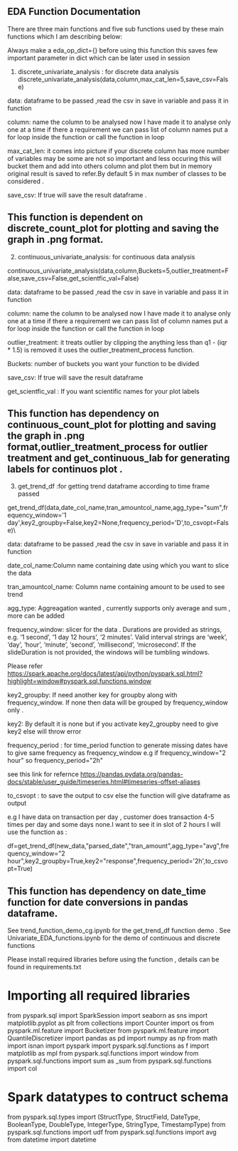 ## EDA Function Documentation

There are three main functions and five sub functions used by these main functions which I am describing below:

Always make a eda_op_dict={} before using this function this saves few important parameter in dict which can be later used in session

1) discrete_univariate_analysis : for discrete data analysis
	discrete_univariate_analysis(data,column,max_cat_len=5,save_csv=False)
	
data: dataframe to be passed ,read the csv in save in variable and pass it in function

column: name the column to be analysed now I have made it to analyse only one at a time if there a requirement we can pass list of 
column names put a for loop inside the function or call the function in loop 

max_cat_len: it comes into picture if your discrete column has more number of variables may be some are not so important and less occuring this will bucket them and add into others column and plot them but in memory original result is saved to refer.By default 5 in max number of classes
to be considered .

save_csv: If true will save the result dataframe .

## This function is dependent on discrete_count_plot for plotting and saving  the graph in .png format.

2) continuous_univariate_analysis: for continuous data analysis

continuous_univariate_analysis(data,column,Buckets=5,outlier_treatment=False,save_csv=False,get_scientfic_val=False) 

data: dataframe to be passed ,read the csv in save in variable and pass it in function

column: name the column to be analysed now I have made it to analyse only one at a time if there a requirement we can pass list of 
column names put a for loop inside the function or call the function in loop 

outlier_treatment: it treats outlier by clipping the anything less than q1 - (iqr * 1.5) is removed it uses the outlier_treatment_process function.

Buckets: number of buckets you want your function to be divided

save_csv: If true will save the result dataframe 

get_scientfic_val : If you want scientific names for your plot labels

## This function has dependency on continuous_count_plot for plotting and saving  the graph in .png format,outlier_treatment_process for outlier treatment and get_continuous_lab for generating labels for continuos plot .


3) get_trend_df :for getting trend dataframe according to time frame passed 

get_trend_df(data,date_col_name,tran_amountcol_name,agg_type="sum",frequency_window='1 day',key2_groupby=False,key2=None,frequency_period='D',to_csvopt=False)\

data: dataframe to be passed ,read the csv in save in variable and pass it in function

date_col_name:Column name containing date using which you want to slice the data

tran_amountcol_name: Column name containing amount to be used to see trend

agg_type: Aggreagation wanted , currently supports only average and sum , more can be added

frequency_window: slicer for the data . Durations are provided as strings, e.g. ‘1 second’, ‘1 day 12 hours’, ‘2 minutes’. Valid interval strings are ‘week’, ‘day’, ‘hour’, ‘minute’, ‘second’, ‘millisecond’, ‘microsecond’. If the slideDuration is not provided, the windows will be tumbling windows.

Please refer https://spark.apache.org/docs/latest/api/python/pyspark.sql.html?highlight=window#pyspark.sql.functions.window

key2_groupby: If need another key for groupby along with frequency_window. If none then data will be grouped by frequency_window only .

key2: By default it is none but if you activate key2_groupby need to give key2 else will throw error

frequency_period : for time_period function to generate missing dates have to give same frequency as frequency_window 
e.g if frequency_window="2 hour" so  frequency_period="2h"

see this link for refernce https://pandas.pydata.org/pandas-docs/stable/user_guide/timeseries.html#timeseries-offset-aliases

to_csvopt : to save the output to csv else the function will give dataframe as output

e.g I have data on transaction per day , customer does transaction 4-5 times per day and some days none.I want to see it in slot of 2 hours 
I will use the function as :

df=get_trend_df(new_data,"parsed_date","tran_amount",agg_type="avg",frequency_window="2 hour",key2_groupby=True,key2="response",frequency_period='2h',to_csvopt=True)

##  This function has dependency on date_time function for date conversions in pandas dataframe.

See trend_function_demo_cg.ipynb for the get_trend_df function demo .
See Univariate_EDA_functions.ipynb for the demo of continuous and discrete functions

Please install required libraries before using the function , details can be found in requirements.txt

# Importing all required libraries

from pyspark.sql import SparkSession
import seaborn as sns
import matplotlib.pyplot as plt
from collections import Counter
import os
from pyspark.ml.feature import Bucketizer
from pyspark.ml.feature import QuantileDiscretizer
import pandas as pd
import numpy as np
from math import isnan
import pyspark
import pyspark.sql.functions as f
import matplotlib as mpl
from pyspark.sql.functions import window
from pyspark.sql.functions import sum as _sum
from pyspark.sql.functions import col
# Spark datatypes to contruct schema
from pyspark.sql.types import  (StructType, 
                                StructField, 
                                DateType, 
                                BooleanType,
                                DoubleType,
                                IntegerType,
                                StringType,
                               TimestampType)
from pyspark.sql.functions import udf
from pyspark.sql.functions import avg 
from datetime import datetime

